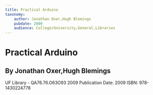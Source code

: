 ```yaml
---
title: Practical Arduino
taxonomy:
	author: Jonathan Oxer,Hugh Blemings
	pubdate: 2009
	audience: College/University,General,Libraries
---
```

# Practical Arduino
## By Jonathan Oxer,Hugh Blemings

UF Library - QA76.76.O63O93 2009
Publication Date: 2009
ISBN: 978-1430224778
